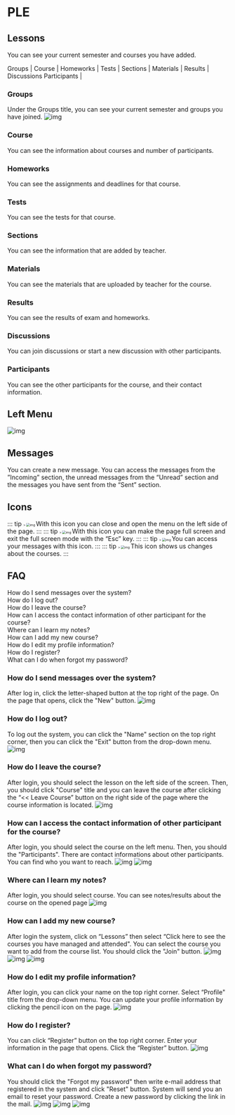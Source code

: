# PLE

## Lessons
You can see your current semester and courses you have added.

<router-link to="#groups">Groups</router-link> |
<router-link to="#course">Course</router-link> |
<router-link to="#homeworks">Homeworks</router-link> |
<router-link to="#tests">Tests</router-link> |
<router-link to="#sections">Sections</router-link> |
<router-link to="#materials">Materials</router-link> |
<router-link to="#results">Results</router-link> |
<router-link to="#discussions">Discussions</router-link>
<router-link to="#participants">Participants</router-link> |

### Groups
Under the Groups title, you can see your current semester and groups you have joined.
![img](./public/Gruplar.png)

### Course
You can see the information about courses and number of participants.

### Homeworks
You can see the assignments and deadlines for that course.

### Tests
You can see the tests for that course.

### Sections
You can see the information that are added by teacher.

### Materials
You can see the materials that are uploaded by teacher for the course.

### Results
You can see the results of exam and homeworks.

### Discussions
You can join discussions or start a new discussion with other participants.

### Participants
You can see the other participants for the course, and their contact information.


 ## Left Menu
![img](./public/SolMenu.png)

## Messages
You can create a new message. You can access the messages from the ”Incoming” section, the unread messages from the “Unread” section and the messages you have sent from the “Sent” section.

## Icons
::: tip
<span style="zoom: .5;">>
![img](./public/icon-1.png)
</span>
With this icon you can close and open the menu on the left side of the page.
:::
::: tip
<span style="zoom: .5;">>
![img](./public/icon-2.png)
</span>
With this icon you can make the page full screen and exit the full screen mode with the “Esc” key.
:::
::: tip
<span style="zoom: .5;">>
![img](./public/icon-3.png)
</span>
You can access your messages with this icon.
:::
::: tip
<span style="zoom: .5;">>
![img](./public/icon-4.png)
</span>
This icon shows us changes about the courses.
:::

## FAQ
<router-link to="#how-do-i-send-messages-over-the-system">How do I send messages over the system?</router-link> <br>
<router-link to="#how-do-i-log-out">How do I log out?</router-link> <br>
<router-link to="#how-do-i-leave-the-course">How do I leave the course?</router-link> <br>
<router-link to="#how-can-i-access-the-contact-information-of-other-participant-for-the-course">How can I access the contact information of other participant for the course?</router-link> <br>
<router-link to="#where-can-i-learn-my-notes">Where can I learn my notes?</router-link> <br>
<router-link to="#how-can-i-add-my-new-course">How can I add my new course?</router-link> <br>
<router-link to="#how-do-i-edit-my-profile-information">How do I edit my profile information?</router-link> <br>
<router-link to="#how-do-i-register">How do I register?</router-link> <br>
<router-link to="#what-can-i-do-when-forgot-my-password">What can I do when forgot my password?</router-link> <br>

### How do I send messages over the system?
After log in, click the letter-shaped button at the top right of the page. On the page that opens, click the "New" button.
![img](./public/SSS1.png)

###  How do I log out?
To log out the system, you can click the "Name" section on the top right corner, then you can click the "Exit" button from the drop-down menu.
![img](./public/SSS2.png)

### How do I leave the course?
After login, you should select the lesson on the left side of the screen. Then, you should click "Course" title and you can leave the course after clicking the “<< Leave Course” button on the right side of the page where the course information is located.
![img](./public/SSS3.png)

### How can I access the contact information of other participant for the course?
After login, you should select the course on the left menu. Then, you should the "Participants". There are contact informations about other participants. You can find who you want to reach.
![img](./public/SSS4.png)
![img](./public/SSS5.png)

### Where can I learn my notes?
After login, you should select course. You can see notes/results about the course on the opened page
![img](./public/SSS6.png)

### How can I add my new course?
After login the system, click on “Lessons” then select “Click here to see the courses you have managed and attended". You can select the course you want to add from the course list. You should click the "Join" button.
![img](./public/SSS7.png)
![img](./public/SSS8.png)
![img](./public/SSS9.png)

### How do I edit my profile information?
After login, you can click your name on the top right corner. Select “Profile" title from the drop-down menu. You can update your profile information by clicking the pencil icon on the page.
![img](./public/SSS10.png)

### How do I register?
You can click “Register” button on the top right corner. Enter your information in the page that opens. Click the “Register” button.
![img](./public/SSS11.png)

### What can I do when forgot my password?
You should click the "Forgot my password" then write e-mail address that registered in the system and click "Reset" button. System will send you an email to reset your password. Create a new password by clicking the link in the mail.
![img](./public/SSS12.png)
![img](./public/SSS13.png)
![img](./public/SSS14.png)



